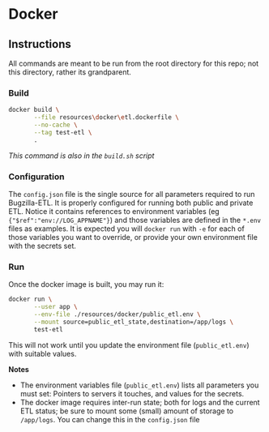 # Docker

## Instructions

All commands are meant to be run from the root directory for this repo; not this directory, rather its grandparent.

### Build

```bash
docker build \
       --file resources\docker\etl.dockerfile \
       --no-cache \
       --tag test-etl \
       .
```

*This command is also in the `build.sh` script*


### Configuration

The `config.json` file is the single source for all parameters required to run Bugzilla-ETL. It is properly configured for running both public and private ETL. Notice it contains references to environment variables (eg `{"$ref":"env://LOG_APPNAME"}`) and those variables are defined in the `*.env` files as examples. It is expected you will `docker run` with `-e` for each of those variables you want to override, or provide your own environment file with the secrets set.

### Run

Once the docker image is built, you may run it:

```bash
docker run \
       --user app \
       --env-file ./resources/docker/public_etl.env \
       --mount source=public_etl_state,destination=/app/logs \
       test-etl 
```

This will not work until you update the environment file (`public_etl.env`) with suitable values.

**Notes**

* The environment variables file (`public_etl.env`) lists all parameters you must set: Pointers to servers it touches, and values for the secrets.
* The docker image requires inter-run state; both for logs and the current ETL status; be sure to mount some (small) amount of storage to `/app/logs`.  You can change this in the `config.json` file
